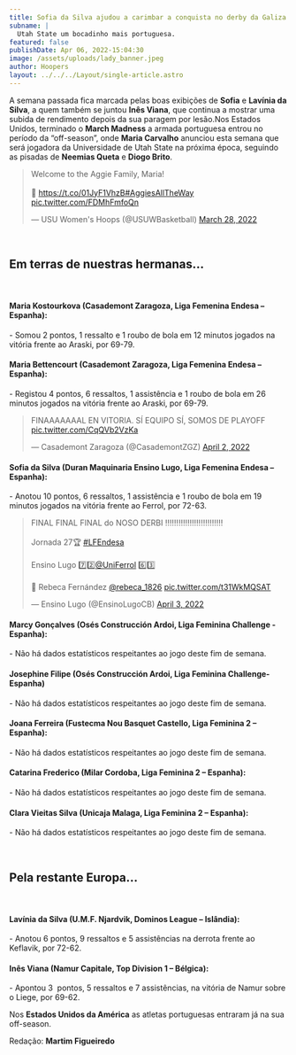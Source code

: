 ```yaml
---
title: Sofia da Silva ajudou a carimbar a conquista no derby da Galiza.
subname: |
  Utah State um bocadinho mais portuguesa.
featured: false
publishDate: Apr 06, 2022-15:04:30
image: /assets/uploads/lady_banner.jpeg
author: Hoopers
layout: ../../../Layout/single-article.astro
---
```

A semana passada fica marcada pelas boas exibições de **Sofia** e **Lavínia da Silva**, a quem também se juntou **Inês Viana**, que continua a mostrar uma subida de rendimento depois da sua paragem por lesão.Nos Estados Unidos, terminado o **March Madness** a armada portuguesa entrou no período da “off-season”, onde **Maria Carvalho** anunciou esta semana que será jogadora da Universidade de Utah State na próxima época, seguindo as pisadas de **Neemias Queta** e **Diogo Brito**.

<blockquote class="twitter-tweet"><p lang="en" dir="ltr">Welcome to the Aggie Family, Maria!<br><br>🔗 <a href="https://t.co/01JyF1VhzB">https://t.co/01JyF1VhzB</a><a href="https://twitter.com/hashtag/AggiesAllTheWay?src=hash&amp;ref_src=twsrc%5Etfw">#AggiesAllTheWay</a> <a href="https://t.co/FDMhFmfoQn">pic.twitter.com/FDMhFmfoQn</a></p>&mdash; USU Women&#39;s Hoops (@USUWBasketball) <a href="https://twitter.com/USUWBasketball/status/1508483535253880838?ref_src=twsrc%5Etfw">March 28, 2022</a></blockquote>

</br>

## Em terras de nuestras hermanas…

</br>

#### Maria Kostourkova (Casademont Zaragoza, Liga Femenina Endesa – Espanha):

\- Somou 2 pontos, 1 ressalto e 1 roubo de bola em 12 minutos jogados na vitória frente ao Araski, por 69-79.

#### Maria Bettencourt (Casademont Zaragoza, Liga Femenina Endesa – Espanha):

\- Registou 4 pontos, 6 ressaltos, 1 assistência e 1 roubo de bola em 26 minutos jogados na vitória frente ao Araski, por 69-79.

<blockquote class="twitter-tweet"><p lang="es" dir="ltr">FINAAAAAAAL EN VITORIA. SÍ EQUIPO SÍ, SOMOS DE PLAYOFF <a href="https://t.co/CqQVb2VzKa">pic.twitter.com/CqQVb2VzKa</a></p>&mdash; Casademont Zaragoza (@CasademontZGZ) <a href="https://twitter.com/CasademontZGZ/status/1510317413946040323?ref_src=twsrc%5Etfw">April 2, 2022</a></blockquote>

#### Sofia da Silva (Duran Maquinaria Ensino Lugo, Liga Femenina Endesa – Espanha):

\- Anotou 10 pontos, 6 ressaltos, 1 assistência e 1 roubo de bola em 19 minutos jogados na vitória frente ao Ferrol, por 72-63.

<blockquote class="twitter-tweet"><p lang="en" dir="ltr">FINAL FINAL FINAL do NOSO DERBI ‼️‼️‼️‼️‼️‼️‼️‼️‼️‼️‼️‼️‼️<br><br>Jornada 27🏆 <a href="https://twitter.com/hashtag/LFEndesa?src=hash&amp;ref_src=twsrc%5Etfw">#LFEndesa</a>       <br><br>Ensino Lugo 7️⃣2️⃣<a href="https://twitter.com/UniFerrol?ref_src=twsrc%5Etfw">@UniFerrol</a> 6️⃣3️⃣<br><br>📸 Rebeca Fernández <a href="https://twitter.com/rebeca_1826?ref_src=twsrc%5Etfw">@rebeca_1826</a> <a href="https://t.co/t31WkMQSAT">pic.twitter.com/t31WkMQSAT</a></p>&mdash; Ensino Lugo (@EnsinoLugoCB) <a href="https://twitter.com/EnsinoLugoCB/status/1510674083184353280?ref_src=twsrc%5Etfw">April 3, 2022</a></blockquote>

#### Marcy Gonçalves (Osés Construcción Ardoi, Liga Feminina Challenge - Espanha): 

\- Não há dados estatísticos respeitantes ao jogo deste fim de semana.

#### Josephine Filipe (Osés Construcción Ardoi, Liga Feminina Challenge- Espanha)

\- Não há dados estatísticos respeitantes ao jogo deste fim de semana. 

#### Joana Ferreira (Fustecma Nou Basquet Castello, Liga Feminina 2 – Espanha):

\- Não há dados estatísticos respeitantes ao jogo deste fim de semana. 

#### Catarina Frederico (Milar Cordoba, Liga Feminina 2 – Espanha):

\- Não há dados estatísticos respeitantes ao jogo deste fim de semana. 

#### Clara Vieitas Silva (Unicaja Malaga, Liga Feminina 2 – Espanha):

\- Não há dados estatísticos respeitantes ao jogo deste fim de semana. 

</br>

## Pela restante Europa…

</br>

#### Lavínia da Silva (U.M.F. Njardvik, Dominos League – Islândia):

\- Anotou 6 pontos, 9 ressaltos e 5 assistências na derrota frente ao Keflavik, por 72-62.

#### Inês Viana (Namur Capitale, Top Division 1 – Bélgica):

\- Apontou 3  pontos, 5 ressaltos e 7 assistências, na vitória de Namur sobre o Liege, por 69-62.

Nos **Estados Unidos da América** as atletas portuguesas entraram já na sua off-season.

Redação: **Martim Figueiredo**











<script async src="https://platform.twitter.com/widgets.js" charset="utf-8"></script>